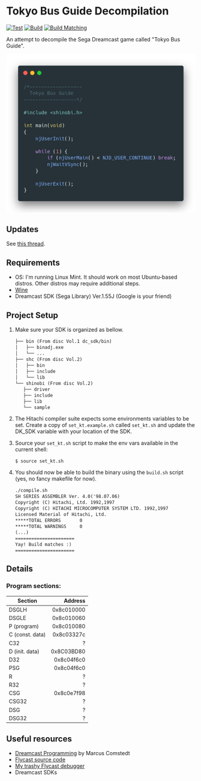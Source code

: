 # Tokyo Bus Guide Decompilation

[![Test](https://github.com/lhsazevedo/tokyo-bus-guide-decomp/actions/workflows/test.yml/badge.svg)](https://github.com/lhsazevedo/tokyo-bus-guide-decomp/actions/workflows/test.yml)
[![Build](https://github.com/lhsazevedo/tokyo-bus-guide-decomp/actions/workflows/build.yml/badge.svg)](https://github.com/lhsazevedo/tokyo-bus-guide-decomp/actions/workflows/build.yml)
[![Build Matching](https://github.com/lhsazevedo/tokyo-bus-guide-decomp/actions/workflows/build_matching.yml/badge.svg)](https://github.com/lhsazevedo/tokyo-bus-guide-decomp/actions/workflows/build_matching.yml)


An attempt to decompile the Sega Dreamcast game called "Tokyo Bus Guide".

![Main function hero](./tbg.png)

## Updates
See [this thread](https://twitter.com/lhs_azevedo/status/1508270685784793089).

## Requirements
- OS: I'm running Linux Mint. It should work on most Ubuntu-based distros. Other distros may require additional steps.
- [Wine](https://www.winehq.org/)
- Dreamcast SDK (Sega Library) Ver.1.55J (Google is your friend)

## Project Setup
1. Make sure your SDK is organized as bellow.
   ```
   ├── bin (From disc Vol.1 dc_sdk/bin)
   │   ├── binadj.exe
   │   └── ...
   ├── shc (From disc Vol.2)
   │   ├── bin
   │   ├── include
   │   └── lib
   └── shinobi (From disc Vol.2)
      ├── driver
      ├── include
      ├── lib
      └── sample
   ```

2. The Hitachi compiler suite expects some environments variables to be set. Create a copy of `set_kt.example.sh` called `set_kt.sh` and update the DK_SDK variable with your location of the SDK.

3. Source your `set_kt.sh` script to make the env vars available in the current shell:
   ```
   $ source set_kt.sh
   ```

4. You should now be able to build the binary using the `build.sh` script (yes, no fancy makefile for now).
   ```
   ./compile.sh
   SH SERIES ASSEMBLER Ver. 4.0('98.07.06)
   Copyright (C) Hitachi, Ltd. 1992,1997
   Copyright (C) HITACHI MICROCOMPUTER SYSTEM LTD. 1992,1997
   Licensed Material of Hitachi, Ltd.
   *****TOTAL ERRORS       0
   *****TOTAL WARNINGS     0
   (...)
   ======================
   Yay! Build matches :)
   ======================
   ```

## Details

### Program sections:

| Section         | Address    |
| --------------- | ---------: |
| DSGLH           | 0x8c010000 |
| DSGLE           | 0x8c010060 |
| P (program)     | 0x8c010080 |
| C (const. data) | 0x8c03327c |
| C32             | ?          |
| D (init. data)  | 0x8C03BD80 |
| D32             | 0x8c04f6c0 |
| PSG             | 0x8c04f6c0 |
| R               | ?          |
| R32             | ?          |
| CSG             | 0x8c0e7f98 |
| CSG32           | ?          |
| DSG             | ?          |
| DSG32           | ?          |

## Useful resources
- [Dreamcast Programming](https://mc.pp.se/dc/) by Marcus Comstedt
- [Flycast source code](https://github.com/flyinghead/flycast)
- [My trashy Flycast debugger](https://github.com/lhsazevedo/flycast/tree/dbgnet)
- Dreamcast SDKs
